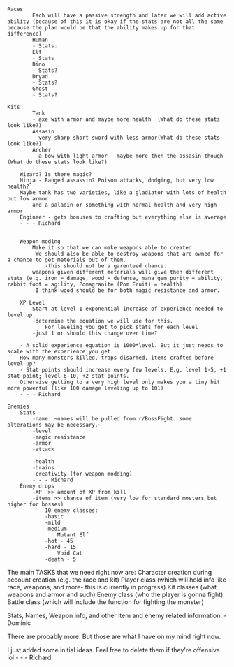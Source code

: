 	Races
    		Each will have a passive strength and later we will add active ability (because of this it is okay if the stats are not all the same because the plan would be that the ability makes up for that difference)
        	Human 
			- Stats:
        	Elf 
			- Stats
        	Dino 
			- Stats?
        	Dryad 
			- Stats?
        	Ghost 
			- Stats?

	Kits
        	Tank 	
			- axe with armor and maybe more health  (What do these stats look like?)
        	Assasin
			- very sharp short sword with less armor(What do these stats look like?)
        	Archer
			- a bow with light armor - maybe more then the assasin though (What do these stats look like?)
			
		Wizard? Is there magic?
		Ninja - Ranged assassin? Poison attacks, dodging, but very low health?
		Maybe tank has two varieties, like a gladiator with lots of health but low armor 
			and a paladin or something with normal health and very high armor
		Engineer - gets bonuses to crafting but everything else is average
		- - - Richard
		

    	Weapon moding
        	Make it so that we can make weapons able to created
			-We should also be able to destroy weapons that are owned for a chance to get meterials out of them.
				-this should not be a garenteed chance.
        	weapons given different meterials will give then different stats (e.g. iron = damage, wood = defense, mana gem purity = ability, rabbit foot = agility, Pomagranite (Pom Fruit) = health)
			-I think wood should be for both magic resistance and armor.

    	XP Level 
        	Start at level 1 exponential increase of experience needed to level up.
			-determine the equation we will use for this.
            	For leveling you get to pick stats for each level
			-just 1 or should this change over time?
			
		- A solid experience equation is 1000*level. But it just needs to scale with the experience you get. 
		How many monsters killed, traps disarmed, items crafted before level up?
		- Stat points should increase every few levels. E.g. level 1-5, +1 stat point; level 6-10, +2 stat points.
		Otherwise getting to a very high level only makes you a tiny bit more powerful (like 100 damage leveling up to 101)
		- - - Richard

	Enemies
		Stats
			-name: ~names will be pulled from r/BossFight. some alterations may be necessary.~
			-level
			-magic resistance
			-armor
			-attack
			
			-health
			-brains
			-creativity (for weapon modding)
			- - - Richard
		Enemy drops
			-XP  >> amount of XP from kill
			-items >> chance of item (very low for standard mosters but higher for bosses)
				10 enemy classes:
				-basic 
				-mild
				-medium
					Mutant Elf
				-hot - 45
				-hard - 15
					Void Cat
				-death - 5


The main TASKS that we need right now are: 
Character creation during account creation (e.g. the race and kit)
Player class (which will hold info like race, weapons, and more- this is currently in progress)
Kit classes (what weapons and armor and such)
Enemy class (who the player is gonna fight)
Battle class (which will include the function for fighting the monster)

Stats, Names, Weapon info, and other item and enemy related information. - Dominic

There are probably more.  But those are what I have on my mind right now.

I just added some initial ideas. Feel free to delete them if they're offensive lol - - - Richard
